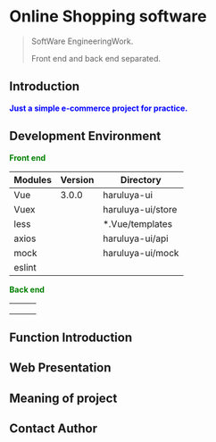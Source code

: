 # Online Shopping software

>SoftWare EngineeringWork.
>
>Front end and back end separated.

## Introduction 

<font color="blue"> **Just a simple e-commerce project for practice.**</font>

## Development Environment

<font color="green"> **Front end**</font>

| Modules | Version | Directory         |
| ------- | ------- | ----------------- |
| Vue     | 3.0.0   | haruluya-ui       |
| Vuex    |         | haruluya-ui/store |
| less    |         | *.Vue/templates   |
| axios   |         | haruluya-ui/api   |
| mock    |         | haruluya-ui/mock  |
| eslint  |         |                   |

<font color="green"> **Back end**</font>

|      |      |      |
| ---- | ---- | ---- |
|      |      |      |
|      |      |      |
|      |      |      |

## Function Introduction

## Web Presentation

## Meaning of project

## Contact Author 

